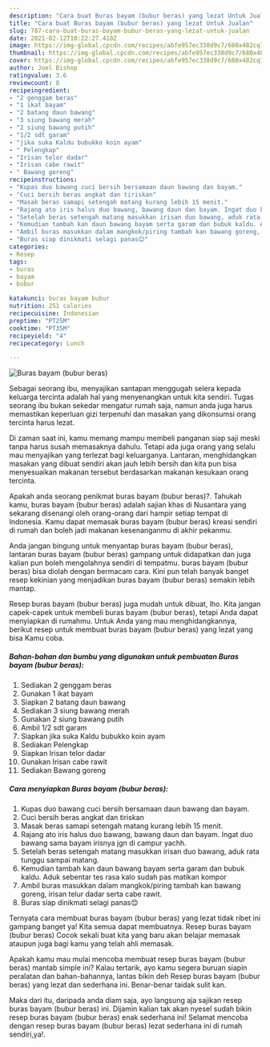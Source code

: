 ```yaml
---
description: "Cara buat Buras bayam (bubur beras) yang lezat Untuk Jualan"
title: "Cara buat Buras bayam (bubur beras) yang lezat Untuk Jualan"
slug: 787-cara-buat-buras-bayam-bubur-beras-yang-lezat-untuk-jualan
date: 2021-02-12T10:22:27.410Z
image: https://img-global.cpcdn.com/recipes/abfe957ec338d9c7/680x482cq70/buras-bayam-bubur-beras-foto-resep-utama.jpg
thumbnail: https://img-global.cpcdn.com/recipes/abfe957ec338d9c7/680x482cq70/buras-bayam-bubur-beras-foto-resep-utama.jpg
cover: https://img-global.cpcdn.com/recipes/abfe957ec338d9c7/680x482cq70/buras-bayam-bubur-beras-foto-resep-utama.jpg
author: Joel Bishop
ratingvalue: 3.6
reviewcount: 8
recipeingredient:
- "2 genggam beras"
- "1 ikat bayam"
- "2 batang daun bawang"
- "3 siung bawang merah"
- "2 siung bawang putih"
- "1/2 sdt garam"
- "jika suka Kaldu bubukko koin ayam"
- " Pelengkap"
- "Irisan telor dadar"
- "Irisan cabe rawit"
- " Bawang goreng"
recipeinstructions:
- "Kupas duo bawang cuci bersih bersamaan daun bawang dan bayam."
- "Cuci bersih beras angkat dan tiriskan"
- "Masak beras samapi setengah matang kurang lebih 15 menit."
- "Rajang ato iris halus duo bawang, bawang daun dan bayam. Ingat duo bawang sama bayam irisnya jgn di campur yachh."
- "Setelah beras setengah matang masukkan irisan duo bawang, aduk rata tunggu sampai matang."
- "Kemudian tambah kan daun bawang bayam serta garam dan bubuk kaldu. Aduk sebentar tes rasa kalo sudah pas matikan kompor"
- "Ambil buras masukkan dalam mangkok/piring tambah kan bawang goreng, irisan telur dadar serta cabe rawit."
- "Buras siap dinikmati selagi panas😊"
categories:
- Resep
tags:
- buras
- bayam
- bubur

katakunci: buras bayam bubur 
nutrition: 251 calories
recipecuisine: Indonesian
preptime: "PT25M"
cooktime: "PT35M"
recipeyield: "4"
recipecategory: Lunch

---
```



![Buras bayam (bubur beras)](https://img-global.cpcdn.com/recipes/abfe957ec338d9c7/680x482cq70/buras-bayam-bubur-beras-foto-resep-utama.jpg)

Sebagai seorang ibu, menyajikan santapan menggugah selera kepada keluarga tercinta adalah hal yang menyenangkan untuk kita sendiri. Tugas seorang ibu bukan sekedar mengatur rumah saja, namun anda juga harus memastikan keperluan gizi terpenuhi dan masakan yang dikonsumsi orang tercinta harus lezat.

Di zaman  saat ini, kamu memang mampu membeli panganan siap saji meski tanpa harus susah memasaknya dahulu. Tetapi ada juga orang yang selalu mau menyajikan yang terlezat bagi keluarganya. Lantaran, menghidangkan masakan yang dibuat sendiri akan jauh lebih bersih dan kita pun bisa menyesuaikan makanan tersebut berdasarkan makanan kesukaan orang tercinta. 



Apakah anda seorang penikmat buras bayam (bubur beras)?. Tahukah kamu, buras bayam (bubur beras) adalah sajian khas di Nusantara yang sekarang disenangi oleh orang-orang dari hampir setiap tempat di Indonesia. Kamu dapat memasak buras bayam (bubur beras) kreasi sendiri di rumah dan boleh jadi makanan kesenanganmu di akhir pekanmu.

Anda jangan bingung untuk menyantap buras bayam (bubur beras), lantaran buras bayam (bubur beras) gampang untuk didapatkan dan juga kalian pun boleh mengolahnya sendiri di tempatmu. buras bayam (bubur beras) bisa diolah dengan bermacam cara. Kini pun telah banyak banget resep kekinian yang menjadikan buras bayam (bubur beras) semakin lebih mantap.

Resep buras bayam (bubur beras) juga mudah untuk dibuat, lho. Kita jangan capek-capek untuk membeli buras bayam (bubur beras), tetapi Anda dapat menyiapkan di rumahmu. Untuk Anda yang mau menghidangkannya, berikut resep untuk membuat buras bayam (bubur beras) yang lezat yang bisa Kamu coba.

<!--inarticleads1-->

##### Bahan-bahan dan bumbu yang digunakan untuk pembuatan Buras bayam (bubur beras):

1. Sediakan 2 genggam beras
1. Gunakan 1 ikat bayam
1. Siapkan 2 batang daun bawang
1. Sediakan 3 siung bawang merah
1. Gunakan 2 siung bawang putih
1. Ambil 1/2 sdt garam
1. Siapkan jika suka Kaldu bubukko koin ayam
1. Sediakan  Pelengkap
1. Siapkan Irisan telor dadar
1. Gunakan Irisan cabe rawit
1. Sediakan  Bawang goreng




<!--inarticleads2-->

##### Cara menyiapkan Buras bayam (bubur beras):

1. Kupas duo bawang cuci bersih bersamaan daun bawang dan bayam.
1. Cuci bersih beras angkat dan tiriskan
1. Masak beras samapi setengah matang kurang lebih 15 menit.
1. Rajang ato iris halus duo bawang, bawang daun dan bayam. Ingat duo bawang sama bayam irisnya jgn di campur yachh.
1. Setelah beras setengah matang masukkan irisan duo bawang, aduk rata tunggu sampai matang.
1. Kemudian tambah kan daun bawang bayam serta garam dan bubuk kaldu. Aduk sebentar tes rasa kalo sudah pas matikan kompor
1. Ambil buras masukkan dalam mangkok/piring tambah kan bawang goreng, irisan telur dadar serta cabe rawit.
1. Buras siap dinikmati selagi panas😊




Ternyata cara membuat buras bayam (bubur beras) yang lezat tidak ribet ini gampang banget ya! Kita semua dapat membuatnya. Resep buras bayam (bubur beras) Cocok sekali buat kita yang baru akan belajar memasak ataupun juga bagi kamu yang telah ahli memasak.

Apakah kamu mau mulai mencoba membuat resep buras bayam (bubur beras) mantab simple ini? Kalau tertarik, ayo kamu segera buruan siapin peralatan dan bahan-bahannya, lantas bikin deh Resep buras bayam (bubur beras) yang lezat dan sederhana ini. Benar-benar taidak sulit kan. 

Maka dari itu, daripada anda diam saja, ayo langsung aja sajikan resep buras bayam (bubur beras) ini. Dijamin kalian tak akan nyesel sudah bikin resep buras bayam (bubur beras) enak sederhana ini! Selamat mencoba dengan resep buras bayam (bubur beras) lezat sederhana ini di rumah sendiri,ya!.

